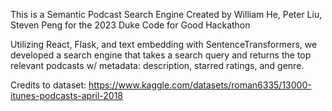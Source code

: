 This is a Semantic Podcast Search Engine
Created by William He, Peter Liu, Steven Peng for the 2023 Duke Code for Good Hackathon

Utilizing React, Flask, and text embedding with SentenceTransformers, we developed a search engine that takes a search query and returns the top relevant podcasts w/ metadata: description, starred ratings, and genre.

Credits to dataset: https://www.kaggle.com/datasets/roman6335/13000-itunes-podcasts-april-2018 
